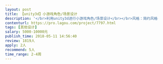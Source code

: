 ```yaml
---                
layout: post       
title: 【unity3d】小游戏角色/场景设计           
description: '</br>利用unity3d进行小游戏角色/场景设计</br></br>风格：简约风格</br>设计需求包括：角色、道具、场景（包含模型、材质贴图、光照贴图、动画）等制作，并通过Unity导出美术素材包以供LayaAir/Egret开发者使用</br>'     
contenturl: https://pro.lagou.com/project/7797.html      
tags: [其他设计]            
salary: 5000-10000元          
publish_time: 2018-05-11 14:56:40         
review: 1819人                   
apply: 2人                   
recommend: 5人                   
time_range: 2-4周              
---                 
```

